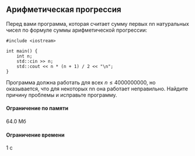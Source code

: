 ## Арифметическая прогрессия ##

Перед вами программа, которая считает сумму первых nn натуральных чисел по формуле суммы арифметической прогрессии:

```cp
#include <iostream>

int main() {
    int n;
    std::cin >> n;
    std::cout << n * (n + 1) / 2 << "\n";
}
```
Программа должна работать для всех $n ≤ 4 000 000 000$, но оказывается, что для некоторых nn она работает неправильно. Найдите причину проблемы и исправьте программу.
#### Ограничение по памяти ####
64.0 Мб
#### Ограничение времени ####
1 с

